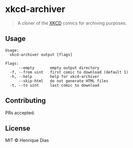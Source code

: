 # xkcd-archiver

> A cloner of the [XKCD](https://xkcd.com/) comics for archiving purposes.

## Usage

```
Usage:
  xkcd-archiver output [flags]

Flags:
      --empty       empty output directory
  -f, --from uint   first comic to download (default 1)
  -h, --help        help for xkcd-archiver
      --skip-html   do not generate HTML files
  -t, --to uint     last comic to download
```

## Contributing

PRs accepted.

## License

MIT © Henrique Dias
